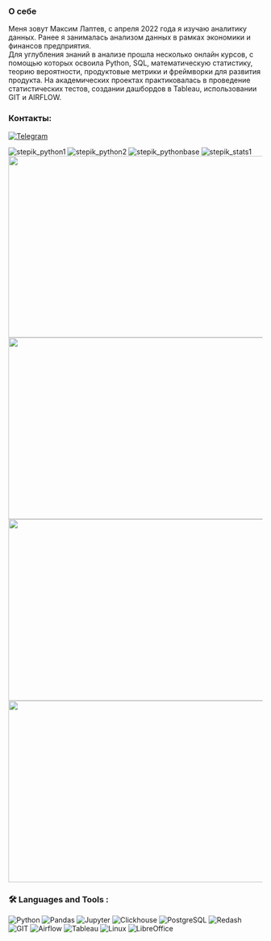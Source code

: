 ### О себе
Меня зовут Максим Лаптев, с апреля 2022 года я изучаю аналитику данных. Ранее я занималась анализом данных в рамках экономики и финансов предприятия.  
Для углубления знаний в анализе прошла несколько онлайн курсов, с помощью которых освоила Python, SQL, математическую статистику, теорию вероятности, продуктовые метрики и фреймворки для развития продукта.
На академических проектах практиковалась в проведение статистических тестов, создании дашбордов в Tableau, использовании GIT и AIRFLOW.

### Контакты:
<div align="left">
  
  <a href="">[![Telegram](https://img.shields.io/badge/-Telegram-27A7E7?style=for-the-badge&logo=telegram)](https://t.me/maxx_lv)</a>  
  
</div>

![stepik_python1](https://github.com/LaptevMaxx/images/blob/main/stepik_1.png?raw=true)
![stepik_python2](https://github.com/LaptevMaxx/images/blob/main/stepik_2.png?raw=true)
![stepik_pythonbase](https://github.com/LaptevMaxx/images/blob/main/stepik_b.png?raw=true)
![stepik_stats1](https://github.com/LaptevMaxx/images/blob/main/stepik_stats2.png?raw=true)
<img src="https://github.com/LaptevMaxx/images/blob/main/stepik_1.png?raw=true" width="510" height="360"/>
<img src="https://github.com/LaptevMaxx/images/blob/main/stepik_2.png?raw=true" width="510" height="360"/>
<img src="https://github.com/LaptevMaxx/images/blob/main/stepik_b.png?raw=true" width="510" height="360"/>
<img src="https://github.com/LaptevMaxx/images/blob/main/stepik_stats2.png?raw=true" width="510" height="360"/>






###  🛠️ Languages and Tools :  

![Python](https://img.shields.io/badge/-Python-FFF?style=for-the-badge&logo=Python)
![Pandas](https://img.shields.io/badge/-Pandas-FFF?style=for-the-badge&logo=Pandas)
![Jupyter](https://img.shields.io/badge/-Jupyter_Notebook-FFF?style=for-the-badge&logo=Jupyter)
![Clickhouse](https://img.shields.io/badge/-Clickhouse-FFF?style=for-the-badge&logo=Clickhouse)
![PostgreSQL](https://img.shields.io/badge/-PostgreSQL-FFF?style=for-the-badge&logo=PostgreSQL)
![Redash](https://img.shields.io/badge/-Redash-FFF?style=for-the-badge&logo=Redash)
![GIT](https://img.shields.io/badge/-GIT-FFF?style=for-the-badge&logo=GIT)
![Airflow](https://img.shields.io/badge/-Airflow-FFF?style=for-the-badge&logo=apacheairflow)
![Tableau](https://img.shields.io/badge/-Tableau-FFF?style=for-the-badge&logo=tableau)
![Linux](https://img.shields.io/badge/-Linux-FFF?style=for-the-badge&logo=linux)
![LibreOffice](https://img.shields.io/badge/-LibreOffice-FFF?style=for-the-badge&logo=libreoffice)




